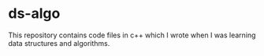 # ds-algo
This repository contains code files in c++ which  I wrote when I was learning data structures and algorithms.
